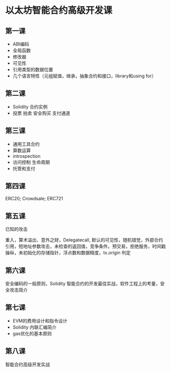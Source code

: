 # 以太坊智能合约高级开发课

## 第一课

- ABI编码
- 全局函数
- 修改器
- 可见性
- 引用类型的数据位置
- 几个语言特性（元组赋值，继承，抽象合约和接口，library和using for）

## 第二课

- Solidity 合约实例
- 投票 拍卖 安全购买 支付通道

## 第三课

- 通用工具合约
- 算数运算
- introspection
- 访问控制 生命周期
- 托管和支付

## 第四课

ERC20; Crowdsale; ERC721

## 第五课

已知的攻击

重入，算术溢出、意外之财，Delegatecall, 默认的可见性，随机错觉，外部合约引用，短地址参数攻击，未检查的返回值，竞争条件。预交易，拒绝服务，时间戳操纵，未初始化的存储指针，浮点数和数据精度，tx.origin 判定

## 第六课

安全编码的一般原则，Solidity 智能合约的开发最佳实战，软件工程上的考量，安全攻击简介

## 第七课

- EVM的费用设计和指令设计
- Solidity 内联汇编简介
- gas优化的基本原则

## 第八课

智能合约高级开发实战



